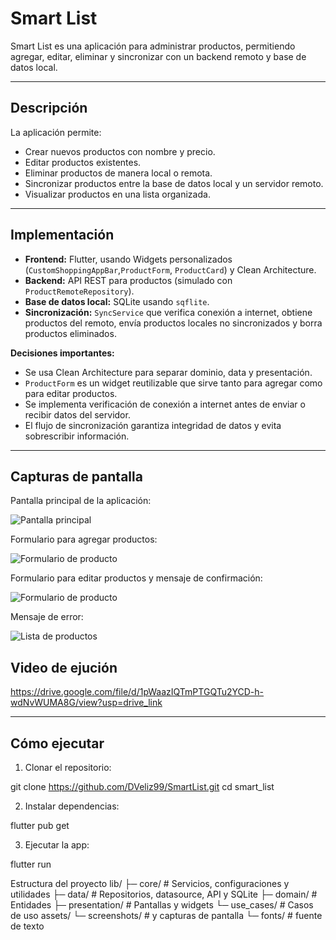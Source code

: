 # Smart List

Smart List es una aplicación para administrar productos, permitiendo agregar, editar, eliminar y sincronizar con un backend remoto y base de datos local.

---

## Descripción

La aplicación permite:
- Crear nuevos productos con nombre y precio.
- Editar productos existentes.
- Eliminar productos de manera local o remota.
- Sincronizar productos entre la base de datos local y un servidor remoto.
- Visualizar productos en una lista organizada.

---

## Implementación

- **Frontend:** Flutter, usando Widgets personalizados (`CustomShoppingAppBar`,`ProductForm`, `ProductCard`) y Clean Architecture.
- **Backend:** API REST para productos (simulado con `ProductRemoteRepository`).
- **Base de datos local:** SQLite usando `sqflite`.
- **Sincronización:** `SyncService` que verifica conexión a internet, obtiene productos del remoto, envía productos locales no sincronizados y borra productos eliminados.

**Decisiones importantes:**
- Se usa Clean Architecture para separar dominio, data y presentación.
- `ProductForm` es un widget reutilizable que sirve tanto para agregar como para editar productos.
- Se implementa verificación de conexión a internet antes de enviar o recibir datos del servidor.
- El flujo de sincronización garantiza integridad de datos y evita sobrescribir información.

---

## Capturas de pantalla

Pantalla principal de la aplicación:

![Pantalla principal](lib/assets/screenshots/1.jpg)

Formulario para agregar productos:

![Formulario de producto](lib/assets/screenshots/2.jpg)

Formulario para editar productos y mensaje de confirmación:

![Formulario de producto](lib/assets/screenshots/3.jpg)

Mensaje de error:

![Lista de productos](lib/assets/screenshots/5.jpg)

## Video de ejución
https://drive.google.com/file/d/1pWaazIQTmPTGQTu2YCD-h-wdNvWUMA8G/view?usp=drive_link

---

## Cómo ejecutar

1. Clonar el repositorio:

git clone https://github.com/DVeliz99/SmartList.git
cd smart_list

2. Instalar dependencias:

flutter pub get


3. Ejecutar la app:

flutter run

Estructura del proyecto
lib/
 ├─ core/             # Servicios, configuraciones y utilidades
 ├─ data/             # Repositorios, datasource, API y SQLite 
 ├─ domain/           # Entidades 
 ├─ presentation/     # Pantallas y widgets
 └─ use_cases/        # Casos de uso
assets/
 └─ screenshots/      # y capturas de pantalla
 └─ fonts/            # fuente de texto 

 